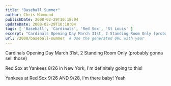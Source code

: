 ```yaml
---
title: "Baseball Summer"
author: Chris Hammond
publishDate: 2008-02-29T10:18:04
updateDate: 2008-02-29T10:18:04
tags: [ 'Baseball', 'Cardinals', 'Red Sox', 'St Louis' ]
excerpt: "Cardinals Opening Day March 31st, 2 Standing Room Only (probably gonna sell those)  Red Sox at Yankees 8/26 in New York, I'm definitely going to this!  Yankees at Red Sox 9/26 AND 9/28, I'm there baby! Yeah "
url: /2008/baseball-summer  # Use the generated URL with year
---
```

<p>Cardinals Opening Day March 31st, 2 Standing Room Only (probably gonna sell those)</p> <p>Red Sox at Yankees 8/26 in New York, I'm definitely going to this!</p> <p>Yankees at Red Sox 9/26 AND 9/28, I'm there baby! Yeah</p>

